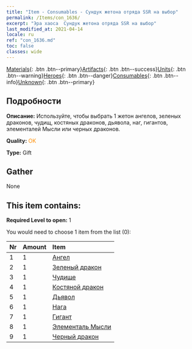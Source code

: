 ```yaml
---
title: "Item - Consumables - Сундук жетона отряда SSR на выбор"
permalink: /Items/con_1636/
excerpt: "Эра хаоса  Сундук жетона отряда SSR на выбор"
last_modified_at: 2021-04-14
locale: ru
ref: "con_1636.md"
toc: false
classes: wide
---
```

 [Materials](/ru/Items/){: .btn .btn--primary}[Artifacts](/ru/Items/Artifacts/){: .btn .btn--success}[Units](/ru/Items/Units/){: .btn .btn--warning}[Heroes](/ru/Items/Heroes/){: .btn .btn--danger}[Consumables](/ru/Items/Consumables/){: .btn .btn--info}[Unknown](/ru/Items/Unknown/){: .btn .btn--primary}

## Подробности
 **Описание:** Используйте, чтобы выбрать 1 жетон ангелов, зеленых драконов, чудищ, костяных драконов, дьявола, наг, гигантов, элементалей Мысли или черных драконов.

 **Quality:** <span style="color: #FF8C00">OK</span>

 **Type:** Gift

## Gather

  None

## This item contains:

 **Required Level to open:** 1

 You would need to choose 1 item from the list (0):

  | Nr | Amount |     Item    |
  |:---|:-------|:------------|
  | 1 | 1 | [Ангел](/ru/Items/unt_196/) | 
  | 2 | 1 | [Зеленый дракон](/ru/Items/unt_205/) | 
  | 3 | 1 | [Чудище](/ru/Items/unt_223/) | 
  | 4 | 1 | [Костяной дракон](/ru/Items/unt_214/) | 
  | 5 | 1 | [Дьявол](/ru/Items/unt_232/) | 
  | 6 | 1 | [Нага](/ru/Items/unt_240/) | 
  | 7 | 1 | [Гигант](/ru/Items/unt_241/) | 
  | 8 | 1 | [Элементаль Мысли](/ru/Items/unt_267/) | 
  | 9 | 1 | [Черный дракон](/ru/Items/unt_250/) | 

